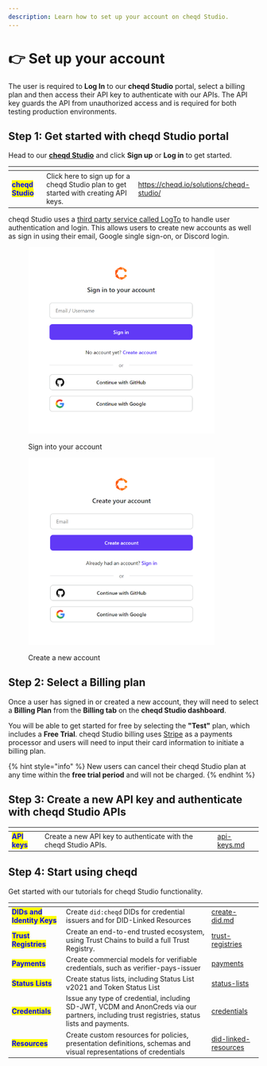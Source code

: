 ```yaml
---
description: Learn how to set up your account on cheqd Studio.
---
```


# 👉 Set up your account

The user is required to **Log In** to our **cheqd Studio** portal, select a billing plan and then access their API key to authenticate with our APIs. The API key guards the API from unauthorized access and is required for both testing production environments.

## Step 1: Get started with cheqd Studio portal

Head to our [**cheqd Studio**](https://studio.cheqd.net/) and click **Sign up** or **Log in** to get started.

<table data-card-size="large" data-view="cards"><thead><tr><th></th><th></th><th data-hidden data-card-target data-type="content-ref"></th></tr></thead><tbody><tr><td><mark style="color:blue;"><strong>cheqd Studio</strong></mark></td><td>Click here to sign up for a cheqd Studio plan to get started with creating API keys. </td><td><a href="https://cheqd.io/solutions/cheqd-studio/">https://cheqd.io/solutions/cheqd-studio/</a></td></tr></tbody></table>

cheqd Studio uses a [third party service called LogTo](https://logto.io/) to handle user authentication and login. This allows users to create new accounts as well as sign in using their email, Google single sign-on, or Discord login.&#x20;

<div align="left">

<figure><img src="../../.gitbook/assets/Credential Service Sign In.png" alt="" width="375"><figcaption><p>Sign into your account</p></figcaption></figure>

 

<figure><img src="../../.gitbook/assets/Credential Service Sign up.png" alt="" width="375"><figcaption><p>Create a new account</p></figcaption></figure>

</div>

## Step 2: Select a Billing plan

Once a user has signed in or created a new account, they will need to select a **Billing Plan** from the **Billing tab** on the **cheqd Studio dashboard**.&#x20;

You will be able to get started for free by selecting the **"Test"** plan, which includes a **Free Trial**. cheqd Studio billing uses [Stripe](https://stripe.com/au) as a payments processor and users will need to input their card information to initiate a billing plan.&#x20;

{% hint style="info" %}
New users can cancel their cheqd Studio plan at any time within the **free trial period** and will not be charged.
{% endhint %}

## Step 3: Create a new API key and authenticate with cheqd Studio APIs

<table data-card-size="large" data-view="cards"><thead><tr><th></th><th></th><th data-hidden data-card-target data-type="content-ref"></th></tr></thead><tbody><tr><td><mark style="color:blue;"><strong>API keys</strong></mark></td><td>Create a new API key to authenticate with the cheqd Studio APIs.</td><td><a href="api-keys.md">api-keys.md</a></td></tr></tbody></table>

## Step 4: Start using cheqd

Get started with our tutorials for cheqd Studio functionality.

<table data-view="cards"><thead><tr><th></th><th></th><th data-hidden data-card-target data-type="content-ref"></th></tr></thead><tbody><tr><td><mark style="color:blue;"><strong>DIDs and Identity Keys</strong></mark></td><td>Create <code>did:cheqd</code> DIDs for credential issuers and for DID-Linked Resources</td><td><a href="../../studio/dids/create-did.md">create-did.md</a></td></tr><tr><td><mark style="color:blue;"><strong>Trust Registries</strong></mark></td><td>Create an end-to-end trusted ecosystem, using Trust Chains to build a full Trust Registry.</td><td><a href="../../studio/trust-registries/">trust-registries</a></td></tr><tr><td><mark style="color:blue;"><strong>Payments</strong></mark></td><td>Create commercial models for verifiable credentials, such as verifier-pays-issuer</td><td><a href="../../studio/payments/">payments</a></td></tr><tr><td><mark style="color:blue;"><strong>Status Lists</strong></mark></td><td>Create status lists, including Status List v2021 and Token Status List</td><td><a href="../../studio/status-lists/">status-lists</a></td></tr><tr><td><mark style="color:blue;"><strong>Credentials</strong></mark></td><td>Issue any type of credential, including SD-JWT, VCDM and AnonCreds via our partners, including trust registries, status lists and payments.</td><td><a href="../../studio/credentials/">credentials</a></td></tr><tr><td><mark style="color:blue;"><strong>Resources</strong></mark></td><td>Create custom resources for policies, presentation definitions, schemas and visual representations of credentials</td><td><a href="../../studio/did-linked-resources/">did-linked-resources</a></td></tr></tbody></table>
